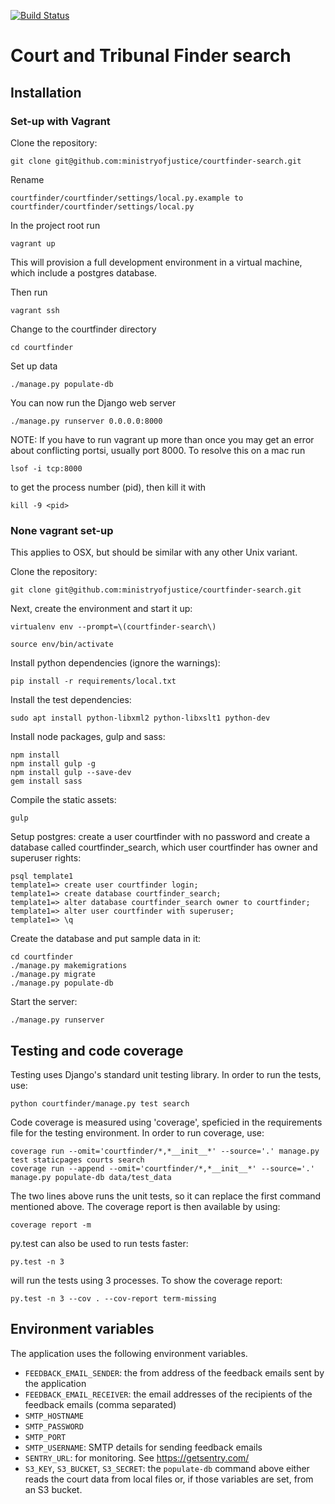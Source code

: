 [![Build Status](https://dev.azure.com/HMCTS-PET/pet-azure-infrastructure/_apis/build/status/courtfinder?branchName=master)](https://dev.azure.com/HMCTS-PET/pet-azure-infrastructure/_build/latest?definitionId=29&branchName=master)

Court and Tribunal Finder search
==================

## Installation

### Set-up with Vagrant 

Clone the repository:

    git clone git@github.com:ministryofjustice/courtfinder-search.git

Rename

    courtfinder/courtfinder/settings/local.py.example to courtfinder/courtfinder/settings/local.py

In the project root run

    vagrant up

This will provision a full development environment in a virtual machine, which include a postgres database.

Then run

    vagrant ssh

Change to the courtfinder directory
    
    cd courtfinder

Set up data

    ./manage.py populate-db

You can now run the Django web server

    ./manage.py runserver 0.0.0.0:8000

NOTE: If you have to run vagrant up more than once you may get an error about conflicting portsi, 
usually port 8000. To resolve this on a mac run

    lsof -i tcp:8000

to get the process number (pid), then kill it with

    kill -9 <pid>


### None vagrant set-up

This applies to OSX, but should be similar with any other Unix variant.

Clone the repository:

    git clone git@github.com:ministryofjustice/courtfinder-search.git

Next, create the environment and start it up:

    virtualenv env --prompt=\(courtfinder-search\)

    source env/bin/activate

Install python dependencies (ignore the warnings):

    pip install -r requirements/local.txt

Install the test dependencies:

    sudo apt install python-libxml2 python-libxslt1 python-dev

Install node packages, gulp and sass:

    npm install
    npm install gulp -g
    npm install gulp --save-dev
    gem install sass


Compile the static assets:

    gulp

Setup postgres: create a user courtfinder with no password and create a database called courtfinder_search, which user courtfinder has owner and superuser rights:

    psql template1
    template1=> create user courtfinder login;
    template1=> create database courtfinder_search;
    template1=> alter database courtfinder_search owner to courtfinder;
    template1=> alter user courtfinder with superuser;
    template1=> \q

Create the database and put sample data in it:

    cd courtfinder
    ./manage.py makemigrations
    ./manage.py migrate
    ./manage.py populate-db

Start the server:

    ./manage.py runserver

## Testing and code coverage

Testing uses Django's standard unit testing library. In order to run the tests, use:

    python courtfinder/manage.py test search

Code coverage is measured using 'coverage', speficied in the requirements file for the testing environment. In order to run coverage, use:

    coverage run --omit='courtfinder/*,*__init__*' --source='.' manage.py test staticpages courts search
    coverage run --append --omit='courtfinder/*,*__init__*' --source='.' manage.py populate-db data/test_data

The two lines above runs the unit tests, so it can replace the first command mentioned above. The coverage report is then available by using:

    coverage report -m

py.test can also be used to run tests faster:

    py.test -n 3

will run the tests using 3 processes. To show the coverage report:

    py.test -n 3 --cov . --cov-report term-missing

## Environment variables

The application uses the following environment variables.

* `FEEDBACK_EMAIL_SENDER`: the from address of the feedback emails sent by the application
* `FEEDBACK_EMAIL_RECEIVER`: the email addresses of the recipients of the feedback emails (comma separated)
* `SMTP_HOSTNAME`
* `SMTP_PASSWORD`
* `SMTP_PORT`
* `SMTP_USERNAME`: SMTP details for sending feedback emails
* `SENTRY_URL`: for monitoring. See <https://getsentry.com/>
* `S3_KEY`, `S3_BUCKET`, `S3_SECRET`: the `populate-db` command above either reads the court data from local files or, if those variables are set, from an S3 bucket.
